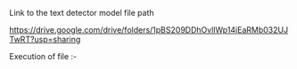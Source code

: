 Link to the text detector model file path

https://drive.google.com/drive/folders/1pBS209DDhOvllWp14jEaRMb032UJTwRT?usp=sharing

Execution of file :-
